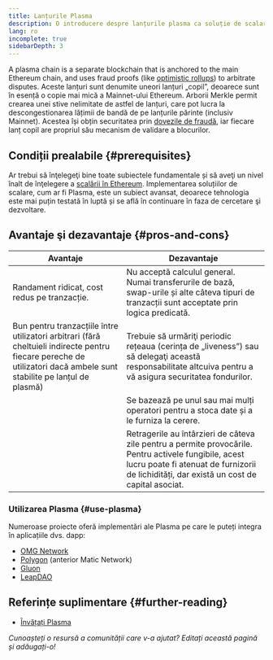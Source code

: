 ```yaml
---
title: Lanțurile Plasma
description: O introducere despre lanțurile plasma ca soluție de scalare utilizată actualmente de comunitatea Ethereum.
lang: ro
incomplete: true
sidebarDepth: 3
---
```


A plasma chain is a separate blockchain that is anchored to the main Ethereum chain, and uses fraud proofs (like [optimistic rollups](/developers/docs/scaling/optimistic-rollups/)) to arbitrate disputes. Aceste lanțuri sunt denumite uneori lanțuri „copil”, deoarece sunt în esență o copie mai mică a Mainnet-ului Ethereum. Arborii Merkle permit crearea unei stive nelimitate de astfel de lanțuri, care pot lucra la descongestionarea lățimii de bandă de pe lanțurile părinte (inclusiv Mainnet). Acestea își obțin securitatea prin [dovezile de fraudă](/glossary/#fraud-proof), iar fiecare lanț copil are propriul său mecanism de validare a blocurilor.

## Condiții prealabile \{#prerequisites}

Ar trebui să înţelegeţi bine toate subiectele fundamentale și să aveţi un nivel înalt de înţelegere a [scalării în Ethereum](/developers/docs/scaling/). Implementarea soluțiilor de scalare, cum ar fi Plasma, este un subiect avansat, deoarece tehnologia este mai puțin testată în luptă și se află în continuare în faza de cercetare şi dezvoltare.

## Avantaje şi dezavantaje \{#pros-and-cons}

| Avantaje                                                                                                                                                             | Dezavantaje                                                                                                                                                                                         |
| -------------------------------------------------------------------------------------------------------------------------------------------------------------------- | --------------------------------------------------------------------------------------------------------------------------------------------------------------------------------------------------- |
| Randament ridicat, cost redus pe tranzacție.                                                                                                                         | Nu acceptă calculul general. Numai transferurile de bază, swap-urile și alte câteva tipuri de tranzacții sunt acceptate prin logica predicată.                                                      |
| Bun pentru tranzacțiile între utilizatori arbitrari (fără cheltuieli indirecte pentru fiecare pereche de utilizatori dacă ambele sunt stabilite pe lanțul de plasmă) | Trebuie să urmăriţi periodic rețeaua (cerința de „liveness”) sau să delegaţi această responsabilitate altcuiva pentru a vă asigura securitatea fondurilor.                                          |
|                                                                                                                                                                      | Se bazează pe unul sau mai mulți operatori pentru a stoca date și a le furniza la cerere.                                                                                                           |
|                                                                                                                                                                      | Retragerile au întârzieri de câteva zile pentru a permite provocările. Pentru activele fungibile, acest lucru poate fi atenuat de furnizorii de lichidități, dar există un cost de capital asociat. |

### Utilizarea Plasma \{#use-plasma}

Numeroase proiecte oferă implementări ale Plasma pe care le puteți integra în aplicațiile dvs. dapp:

- [OMG Network](https://omg.network/)
- [Polygon](https://polygon.technology/) (anterior Matic Network)
- [Gluon](https://gluon.network/)
- [LeapDAO](https://ipfs.leapdao.org/)

## Referințe suplimentare \{#further-reading}

- [Învățați Plasma](https://www.learnplasma.org/en/)

_Cunoașteți o resursă a comunității care v-a ajutat? Editați această pagină și adăugați-o!_
